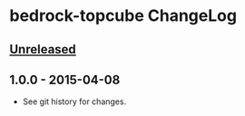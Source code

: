 # bedrock-topcube ChangeLog

## [Unreleased]

## 1.0.0 - 2015-04-08

- See git history for changes.

[Unreleased]: https://github.com/digitalbazaar/bedrock-topcube/compare/1.0.0...HEAD
